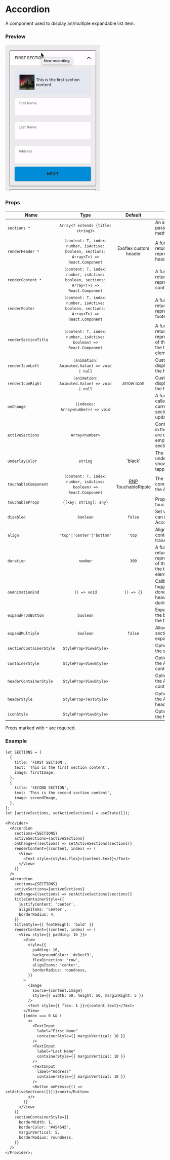 # Accordion

A component used to display an/multiple expandable list item.

### Preview

![accordion_preview](../assets/accordion_preview.gif)

### Props

| Name                    |                                          Type                                           |                                Default                                 | Description                                                                                                    |
| ----------------------- | :-------------------------------------------------------------------------------------: | :--------------------------------------------------------------------: | -------------------------------------------------------------------------------------------------------------- |
| `sections *`            |                           `Array<T extends {title: string}>`                            |                                                                        | An array of sections passed to the render methods. In order                                                    |
| `renderHeader *`        | `(content: T, index: number, isActive: boolean, sections: Array<T>) => React.Component` |                         Exoflex custom header                          | A function that should return a renderable representing the header.                                            |
| `renderContent *`       | `(content: T, index: number, isActive: boolean, sections: Array<T>) => React.Component` |                                                                        | A function that should return a renderable representing the content.                                           |
| `renderFooter`          | `(content: T, index: number, isActive: boolean, sections: Array<T>) => React.Component` |                                                                        | A function that should return a renderable representing the footer.                                            |
| `renderSectionTitle`    |           `(content: T, index: number, isActive: boolean) => React.Component`           |                                                                        | A function that should return a renderable representing the title of the section outside the touchable element |
| `renderIconLeft`        |                      `(animation: Animated.Value) => void \| null`                      |                                                                        | Custom icon to be display on the left of the header.                                                           |
| `renderIconRight`       |                      `(animation: Animated.Value) => void \| null`                      |                               arrow icon                               | Custom icon to be display on the right of the header.                                                          |
| `onChange`              |                           `(indexes: Array<number>) => void`                            |                                                                        | A function that is called when the currently active section(s) are updated.                                    |
| `activeSections`        |                                     `Array<number>`                                     |                                                                        | Control which indices in the sections array are currently open. If empty, closes all sections.                 |
| `underlayColor`         |                                        `string`                                         |                                'black'                                 | The color of the underlay that will show through when tapping on headers.                                      |
| `touchableComponent`    |           `(content: T, index: number, isActive: boolean) => React.Component`           | [RNP](https://callstack.github.io/react-native-paper/) TouchableRipple | The touchable component used in the Accordion.                                                                 |
| `touchableProps`        |                                 `{[key: string]: any}`                                  |                                                                        | Properties for the touchableComponent.                                                                         |
| `disabled`              |                                        `boolean`                                        |                                `false`                                 | Set whether the user can interact with the Accordion                                                           |
| `align`                 |                               `'top'\|'center'\|'bottom'`                               |                                `'top'`                                 | Alignment of the content when transitioning                                                                    |
| `duration`              |                                        `number`                                         |                                 `300`                                  | A function that should return a renderable representing the title of the section outside the touchable element |
| `onAnimationEnd`        |                                      `() => void`                                       |                               `() => {}`                               | Callback when the toggle animation is done. Useful to avoid heavy layouting work during the animation.         |
| `expandFromBottom`      |                                        `boolean`                                        |                                                                        | Expand content from the bottom instead of the top.                                                             |
| `expandMultiple`        |                                        `boolean`                                        |                                `false`                                 | Allow more than one section to be expanded.                                                                    |
| `sectionContainerStyle` |                                 `StyleProp<ViewStyle>`                                  |                                                                        | Optional styling for the section container.                                                                    |
| `containerStyle`        |                                 `StyleProp<ViewStyle>`                                  |                                                                        | Optional styling for the Accordion container.                                                                  |
| `headerContainerStyle`  |                                 `StyleProp<ViewStyle>`                                  |                                                                        | Optional styling for the Accordion header container.                                                           |
| `headerStyle`           |                                 `StyleProp<TextStyle>`                                  |                                                                        | Optional styling for the Accordion header.                                                                     |
| `iconStyle`             |                                 `StyleProp<ViewStyle>`                                  |                                                                        | Optional styling for the Header icon.                                                                          |

Props marked with `*` are required.

### Example

```tsx
let SECTIONS = [
  {
    title: 'FIRST SECTION',
    text: 'This is the first section content',
    image: firstImage,
  },
  {
    title: 'SECOND SECTION',
    text: 'This is the second section content',
    image: secondImage,
  },
];
let [activeSections, setActiveSections] = useState([]);

<Provider>
  <Accordion
    sections={SECTIONS}
    activeSections={activeSections}
    onChange={(sections) => setActiveSections(sections)}
    renderContent={(content, index) => (
      <View>
        <Text style={styles.flex}>{content.text}</Text>
      </View>
    )}
  />
  <Accordion
    sections={SECTIONS}
    activeSections={activeSections}
    onChange={(sections) => setActiveSections(sections)}
    titleContainerStyle={{
      justifyContent: 'center',
      alignItems: 'center',
      borderRadius: 4,
    }}
    titleStyle={{ fontWeight: 'bold' }}
    renderContent={(content, index) => (
      <View style={{ padding: 16 }}>
        <View
          style={{
            padding: 16,
            backgroundColor: '#e8ecf3',
            flexDirection: 'row',
            alignItems: 'center',
            borderRadius: roundness,
          }}
        >
          <Image
            source={content.image}
            style={{ width: 50, height: 50, marginRight: 5 }}
          />
          <Text style={{ flex: 1 }}>{content.text}</Text>
        </View>
        {index === 0 && (
          <>
            <TextInput
              label="First Name"
              containerStyle={{ marginVertical: 10 }}
            />
            <TextInput
              label="Last Name"
              containerStyle={{ marginVertical: 10 }}
            />
            <TextInput
              label="Address"
              containerStyle={{ marginVertical: 10 }}
            />
            <Button onPress={() => setActiveSections([1])}>next</Button>
          </>
        )}
      </View>
    )}
    sectionContainerStyle={{
      borderWidth: 1,
      borderColor: '#454545',
      marginVertical: 5,
      borderRadius: roundness,
    }}
  />
</Provider>;
```
